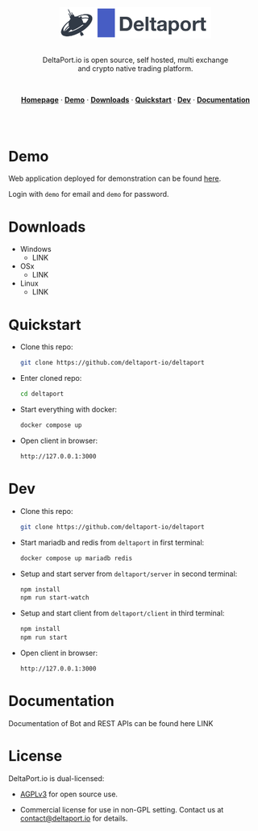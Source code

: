 
<div align="center">
  <br/>
  <img src="./client/src/images/logo-big-dark.png" width="300" />
  <br/>
  <br/>
  <p>
    DeltaPort.io is open source, self hosted, multi exchange <br>
    and crypto native trading platform.
  </p>
  <br/>
  <p>
    <a href="https://deltaport.io"><strong>Homepage</strong></a> ·
    <a href="#demo"><strong>Demo</strong></a> ·
    <a href="#downloads"><strong>Downloads</strong></a> ·
    <a href="#quickstart"><strong>Quickstart</strong></a> ·
    <a href="#dev"><strong>Dev</strong></a> ·
    <a href="#documentation"><strong>Documentation</strong></a>
  </p>
  <br/>
  <br/>
</div>

# Demo

Web application deployed for demonstration can be found [here](https://demo.deltaport.io).

Login with `demo` for email and `demo` for password.

# Downloads

- Windows
  - LINK
- OSx
  - LINK
- Linux
  - LINK

# Quickstart

- Clone this repo: 
  ```sh
  git clone https://github.com/deltaport-io/deltaport
  ```
- Enter cloned repo:
  ```sh
  cd deltaport
  ```
- Start everything with docker:
  ```sh
  docker compose up
  ```
- Open client in browser:
  ```sh
  http://127.0.0.1:3000
  ```

# Dev

- Clone this repo: 
  ```sh
  git clone https://github.com/deltaport-io/deltaport
  ```
- Start mariadb and redis from `deltaport` in first terminal:
  ```sh
  docker compose up mariadb redis
  ```
- Setup and start server from `deltaport/server` in second terminal:
  ```sh
  npm install
  npm run start-watch
  ```
- Setup and start client from `deltaport/client` in third terminal:
  ```sh
  npm install
  npm run start
  ```
- Open client in browser:
  ```sh
  http://127.0.0.1:3000
  ```

# Documentation

Documentation of Bot and REST APIs can be found here LINK

# License

DeltaPort.io is dual-licensed:

* [AGPLv3](https://opensource.org/licenses/AGPL-3.0) for open source use.

* Commercial license for use in non-GPL setting. Contact us at contact@deltaport.io for details.